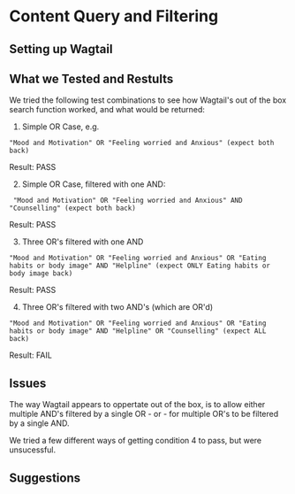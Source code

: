 # Content Query and Filtering

<!-- What the Task was, intro, etc.  -->

## Setting up Wagtail
<!--  Pulling down and Setup; Setting the Query Fields (e.g. Search Field, and Filter Field) -->

## What we Tested and Restults
<!--  What Queries we tried (the 4 test cases, and results) -->
We tried the following test combinations to see how Wagtail's out of the box search function worked, and what would be returned:

1. Simple OR Case, e.g. 
```
"Mood and Motivation" OR "Feeling worried and Anxious" (expect both back)
```
Result: PASS

2. Simple OR Case, filtered with one AND:
```
 "Mood and Motivation" OR "Feeling worried and Anxious" AND "Counselling" (expect both back)
 ```
 Result: PASS

3. Three OR's filtered with one AND 
```
"Mood and Motivation" OR "Feeling worried and Anxious" OR "Eating habits or body image" AND "Helpline" (expect ONLY Eating habits or body image back)
```
Result: PASS

4. Three OR's filtered with two AND's (which are OR'd) 
```
"Mood and Motivation" OR "Feeling worried and Anxious" OR "Eating habits or body image" AND "Helpline" OR "Counselling" (expect ALL back)
```
Result: FAIL


## Issues
<!--  Test case 4 is not working, and multiple AND filters seems to be a pain, seems like multiple ands are not supported out of the BOX  -->
The way Wagtail appears to oppertate out of the box, is to allow either multiple AND's filtered by a single OR - or - for multiple OR's to be filtered by a single AND. 

We tried a few different ways of getting condition 4 to pass, but were unsucessful. 
## Suggestions
<!-- Maybe use graphql, Q langauge, etc. return everything and Serverside Filter in React,  -->

